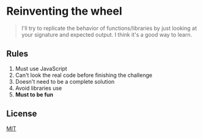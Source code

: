 # Reinventing the wheel

> I'll try to replicate the behavior of functions/libraries by just looking at your signature and expected output. I think it's a good way to learn.

## Rules

1. Must use JavaScript
2. Can't look the real code before finishing the challenge
3. Doesn't need to be a complete solution
4. Avoid libraries use
5. **Must to be fun**

## License

[MIT](/LICENSE)

